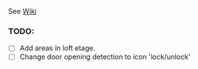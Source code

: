 See [Wiki](https://github.com/welle/Home-Assistant/wiki)

### TODO:
- [ ] Add areas in loft etage.
- [ ] Change door opening detection to icon 'lock/unlock'
